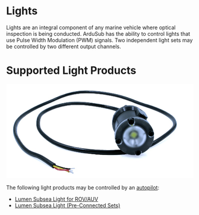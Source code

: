 # Lights

Lights are an integral component of any marine vehicle where optical inspection is being conducted. ArduSub has the ability to control lights that use Pulse Width Modulation (PWM) signals. Two independent light sets may be controlled by two different output channels.

# Supported Light Products

<img src="/images/hardware/lumen.jpg" class="img-responsive img-center" style="max-height:600px;">

The following light products may be controlled by an [autopilot](/introduction/hardware-options/required-hardware/autopilot.md):
* [Lumen Subsea Light for ROV/AUV](https://bluerobotics.com/store/thrusters/lights/lumen-r2-rp/)
* [Lumen Subsea Light (Pre-Connected Sets)](https://bluerobotics.com/store/thrusters/lights/lumen-sets-r2-rp/)
